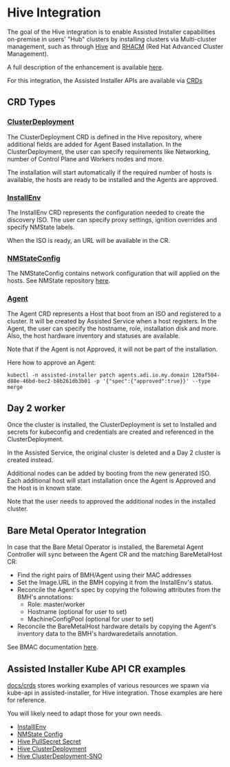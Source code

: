 # Hive Integration

The goal of the Hive integration is to enable Assisted Installer capabilities on-premise in users' "Hub" clusters by installing clusters via Multi-cluster management, such as through [Hive](https://github.com/openshift/hive/) and [RHACM](https://github.com/open-cluster-management) (Red Hat Advanced Cluster Management).

A full description of the enhancement is available [here](https://github.com/openshift/enhancements/blob/master/enhancements/installer/agent-based-installation-in-hive.md).

For this integration, the Assisted Installer APIs are available via [CRDs](https://kubernetes.io/docs/tasks/extend-kubernetes/custom-resources/custom-resource-definitions/)

## CRD Types

### [ClusterDeployment](https://github.com/openshift/hive/blob/master/apis/hive/v1/clusterdeployment_types.go)
The ClusterDeployment CRD is defined in the Hive repository, where additional fields are added for Agent Based installation.
In the ClusterDeployment, the user can specify requirements like Networking, number of Control Plane and Workers nodes and more.

The installation will start automatically if the required number of hosts is available, the hosts are ready to be installed and the Agents are approved.

### [InstallEnv](https://github.com/openshift/assisted-service/blob/master/internal/controller/api/v1alpha1/installenv_types.go)
The InstallEnv CRD represents the configuration needed to create the discovery ISO.
The user can specify proxy settings, ignition overrides and specify NMState labels.

When the ISO is ready, an URL will be available in the CR.


### [NMStateConfig](https://github.com/openshift/assisted-service/blob/master/internal/controller/api/v1alpha1/nmstate_config_types.go)
The NMStateConfig contains network configuration that will applied on the hosts. See NMState repository [here](https://github.com/nmstate/nmstate).


### [Agent](https://github.com/openshift/assisted-service/blob/master/internal/controller/api/v1alpha1/agent_types.go)
The Agent CRD represents a Host that boot from an ISO and registered to a cluster.
It will be created by Assisted Service when a host registers.
In the Agent, the user can specify the hostname, role, installation disk and more.
Also, the host hardware inventory and statuses are available.

Note that if the Agent is not Approved, it will not be part of the installation.

Here how to approve an Agent:

`kubectl -n assisted-installer patch agents.adi.io.my.domain 120af504-d88e-46bd-bec2-b8b261db3b01 -p '{"spec":{"approved":true}}' --type merge`

## Day 2 worker
Once the cluster is installed, the ClusterDeployment is set to Installed and secrets for kubeconfig and credentials are created and referenced in the ClusterDeployment.

In the Assisted Service, the original cluster is deleted and a Day 2 cluster is created instead.

Additional nodes can be added by booting from the new generated ISO. Each additional host will start installation once the Agent is Approved and the Host is in known state.

Note that the user needs to approved the additional nodes in the installed cluster.

## Bare Metal Operator Integration

In case that the Bare Metal Operator is installed, the Baremetal Agent Controller will sync between the Agent CR and the matching BareMetalHost CR:

- Find the right pairs of BMH/Agent using their MAC addresses
- Set the Image.URL in the BMH copying it from the InstallEnv's status.
- Reconcile the Agent's spec by copying the following attributes from the BMH's annotations:
    - Role: master/worker
    - Hostname (optional for user to set)
    - MachineConfigPool (optional for user to set)
- Reconcile the BareMetalHost hardware details by copying the Agent's inventory data to the BMH's hardwaredetails annotation.


See BMAC documentation [here](./baremetal-agent-controller.md).

## Assisted Installer Kube API CR examples

[docs/crds](https://github.com/openshift/assisted-service/tree/master/docs/crds) stores working examples of various resources we spawn via kube-api in assisted-installer, for Hive integration.
Those examples are here for reference.

You will likely need to adapt those for your own needs.

* [InstalllEnv](crds/installEnv.yaml)
* [NMState Config](crds/nmstate.yaml)
* [Hive PullSecret Secret](crds/pullsecret.yaml)
* [Hive ClusterDeployment](crds/clusterDeployment.yaml)
* [Hive ClusterDeployment-SNO](crds/clusterDeployment-SNO.yaml)
